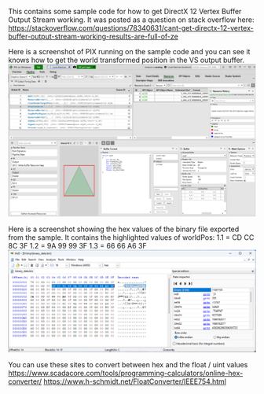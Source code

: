 This contains some sample code for how to get DirectX 12 Vertex Buffer Output Stream working.
It was posted as a question on stack overflow here: https://stackoverflow.com/questions/78340631/cant-get-directx-12-vertex-buffer-output-stream-working-results-are-full-of-ze

Here is a screenshot of PIX running on the sample code and you can see it knows how to get the world transformed position in the VS output buffer.
![alt text](https://github.com/ryan-de-boer/DirectX12SampleCode/blob/main/DX12_OutputStream_BzTuts4/PixVSOutputShowsCorrectWorldPos.png)

Here is a screenshot showing the hex values of the binary file exported from the sample.
It contains the highlighted values of worldPos:
1.1 = CD CC 8C 3F
1.2 = 9A 99 99 3F
1.3 = 66 66 A6 3F
![alt text](https://github.com/ryan-de-boer/DirectX12SampleCode/blob/main/DX12_OutputStream_BzTuts4/HxDViewOfDataInHex.png)

You can use these sites to convert between hex and the float / uint values
https://www.scadacore.com/tools/programming-calculators/online-hex-converter/
https://www.h-schmidt.net/FloatConverter/IEEE754.html
